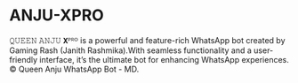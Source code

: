 # ANJU-XPRO
𝚀𝚄𝙴𝙴𝙽 𝙰𝙽𝙹𝚄 𝗫ᴾᴿᴼ is a powerful and feature-rich WhatsApp bot created by Gaming Rash (Janith Rashmika).With seamless functionality and a user-friendly interface, it’s the ultimate bot for enhancing WhatsApp experiences. © Queen Anju WhatsApp Bot - MD.
